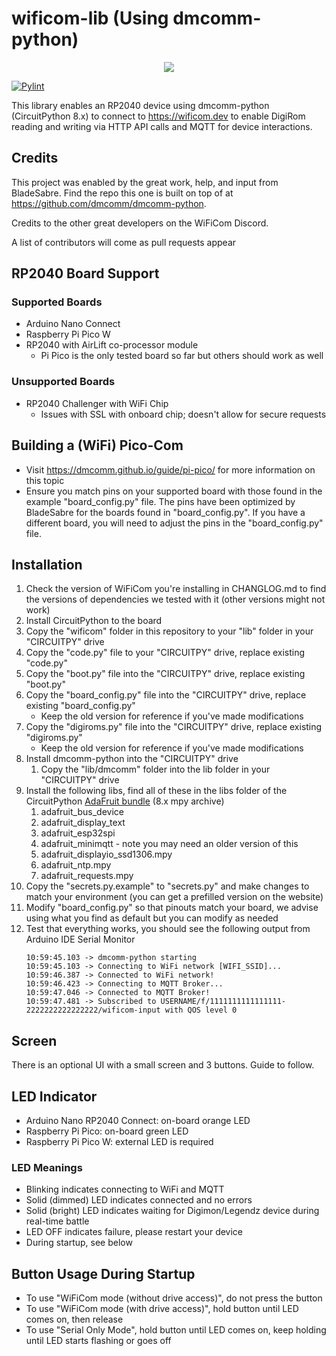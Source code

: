 # wificom-lib (Using dmcomm-python)

<p align="center">
    <a href="https://discord.gg/yJ4Ub64zrP">
        <img src="https://dcbadge.vercel.app/api/server/yJ4Ub64zrP">
    </a>
</p>

[![Pylint](https://github.com/mechawrench/wificom-lib/actions/workflows/pylint.yml/badge.svg)](https://github.com/mechawrench/wificom-lib/actions/workflows/pylint.yml)

This library enables an RP2040 device using dmcomm-python (CircuitPython 8.x) to connect to https://wificom.dev to enable DigiRom reading and writing via HTTP API calls and MQTT for device interactions.

## Credits

This project was enabled by the great work, help, and input from BladeSabre.  Find the repo this one is built on top of at https://github.com/dmcomm/dmcomm-python.

Credits to the other great developers on the WiFiCom Discord.

A list of contributors will come as pull requests appear

## RP2040 Board Support

### Supported Boards
- Arduino Nano Connect
- Raspberry Pi Pico W
- RP2040 with AirLift co-processor module
    - Pi Pico is the only tested board so far but others should work as well

### Unsupported Boards
- RP2040 Challenger with WiFi Chip
    - Issues with SSL with onboard chip; doesn't allow for secure requests

## Building a (WiFi) Pico-Com
- Visit https://dmcomm.github.io/guide/pi-pico/ for more information on this topic
- Ensure you match pins on your supported board with those found in the example "board_config.py" file.  The pins have been optimized by BladeSabre for the boards found in "board_config.py".  If you have a different board, you will need to adjust the pins in the "board_config.py" file.

## Installation

1. Check the version of WiFiCom you're installing in CHANGLOG.md to find the versions of dependencies we tested with it (other versions might not work)
1. Install CircuitPython to the board
1. Copy the "wificom" folder in this repository to your "lib" folder in your "CIRCUITPY" drive
1. Copy the "code.py" file to your "CIRCUITPY" drive, replace existing "code.py"
1. Copy the "boot.py" file into the "CIRCUITPY" drive, replace existing "boot.py"
1. Copy the "board_config.py" file into the "CIRCUITPY" drive, replace existing "board_config.py"
    - Keep the old version for reference if you've made modifications
1. Copy the "digiroms.py" file into the "CIRCUITPY" drive, replace existing "digiroms.py"
    - Keep the old version for reference if you've made modifications
1. Install dmcomm-python into the "CIRCUITPY" drive
    1. Copy the "lib/dmcomm" folder into the lib folder in your "CIRCUITPY" drive
1. Install the following libs, find all of these in the libs folder of the CircuitPython [AdaFruit bundle](https://github.com/adafruit/Adafruit_CircuitPython_Bundle/releases) (8.x mpy archive)
   1. adafruit_bus_device
   1. adafruit_display_text
   1. adafruit_esp32spi
   1. adafruit_minimqtt - note you may need an older version of this
   1. adafruit_displayio_ssd1306.mpy
   1. adafruit_ntp.mpy
   1. adafruit_requests.mpy
1. Copy the "secrets.py.example" to "secrets.py" and make changes to match your environment (you can get a prefilled version on the website)
1. Modify "board_config.py" so that pinouts match your board, we advise using what you find as default but you can modify as needed
1. Test that everything works, you should see the following output from Arduino IDE Serial Monitor
    ```
    10:59:45.103 -> dmcomm-python starting
    10:59:45.103 -> Connecting to WiFi network [WIFI_SSID]...
    10:59:46.387 -> Connected to WiFi network!
    10:59:46.423 -> Connecting to MQTT Broker...
    10:59:47.046 -> Connected to MQTT Broker! 
    10:59:47.481 -> Subscribed to USERNAME/f/1111111111111111-2222222222222222/wificom-input with QOS level 0
    ```
## Screen
There is an optional UI with a small screen and 3 buttons. Guide to follow.

## LED Indicator
- Arduino Nano RP2040 Connect: on-board orange LED
- Raspberry Pi Pico: on-board green LED
- Raspberry Pi Pico W: external LED is required

### LED Meanings
- Blinking indicates connecting to WiFi and MQTT
- Solid (dimmed) LED indicates connected and no errors
- Solid (bright) LED indicates waiting for Digimon/Legendz device during real-time battle
- LED OFF indicates failure, please restart your device
- During startup, see below

## Button Usage During Startup
- To use "WiFiCom mode (without drive access)", do not press the button
- To use "WiFiCom mode (with drive access)", hold button until LED comes on, then release
- To use "Serial Only Mode", hold button until LED comes on, keep holding until LED starts flashing or goes off
